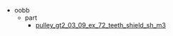 * oobb
  * part
    * [pulley_gt2_03_09_ex_72_teeth_shield_sh_m3](oobb/part/pulley_gt2_03_09_ex_72_teeth_shield_sh_m3)
